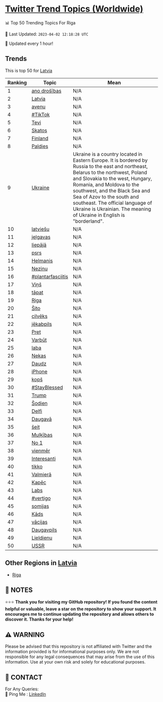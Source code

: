 [Twitter Trend Topics (Worldwide)](https://github.com/ErcinDedeoglu/Twitter-Trend-Topics)
==========


📊 Top 50 Trending Topics For Riga

📆 Last Updated: `2023-04-02 12:18:28 UTC`

🔧 Updated every 1 hour!


## Trends

This is top 50 for [Latvia](</Latvia>)

| Ranking | Topic | Mean |
| ------- | ------------ | ------------ |
| 1 | [ano drošības](http://twitter.com/search?q=ano+dro%c5%a1%c4%abbas) | N/A |
| 2 | [Latvia](http://twitter.com/search?q=Latvia) | N/A |
| 3 | [avenu](http://twitter.com/search?q=avenu) | N/A |
| 4 | [#TikTok](http://twitter.com/search?q=%23TikTok) | N/A |
| 5 | [Tevi](http://twitter.com/search?q=Tevi) | N/A |
| 6 | [Skatos](http://twitter.com/search?q=Skatos) | N/A |
| 7 | [Finland](http://twitter.com/search?q=Finland) | N/A |
| 8 | [Paldies](http://twitter.com/search?q=Paldies) | N/A |
| 9 | [Ukraine](http://twitter.com/search?q=Ukraine) | Ukraine is a country located in Eastern Europe. It is bordered by Russia to the east and northeast, Belarus to the northwest, Poland and Slovakia to the west, Hungary, Romania, and Moldova to the southwest, and the Black Sea and Sea of Azov to the south and southeast. The official language of Ukraine is Ukrainian. The meaning of Ukraine in English is "borderland". |
| 10 | [latviešu](http://twitter.com/search?q=latvie%c5%a1u) | N/A |
| 11 | [jelgavas](http://twitter.com/search?q=jelgavas) | N/A |
| 12 | [liepājā](http://twitter.com/search?q=liep%c4%81j%c4%81) | N/A |
| 13 | [psrs](http://twitter.com/search?q=psrs) | N/A |
| 14 | [Helmanis](http://twitter.com/search?q=Helmanis) | N/A |
| 15 | [Nezinu](http://twitter.com/search?q=Nezinu) | N/A |
| 16 | [#plantarfasciitis](http://twitter.com/search?q=%23plantarfasciitis) | N/A |
| 17 | [Viņš](http://twitter.com/search?q=Vi%c5%86%c5%a1) | N/A |
| 18 | [tāpat](http://twitter.com/search?q=t%c4%81pat) | N/A |
| 19 | [Riga](http://twitter.com/search?q=Riga) | N/A |
| 20 | [Šito](http://twitter.com/search?q=%c5%a0ito) | N/A |
| 21 | [cilvēks](http://twitter.com/search?q=cilv%c4%93ks) | N/A |
| 22 | [jēkabpils](http://twitter.com/search?q=j%c4%93kabpils) | N/A |
| 23 | [Pret](http://twitter.com/search?q=Pret) | N/A |
| 24 | [Varbūt](http://twitter.com/search?q=Varb%c5%abt) | N/A |
| 25 | [laba](http://twitter.com/search?q=laba) | N/A |
| 26 | [Nekas](http://twitter.com/search?q=Nekas) | N/A |
| 27 | [Daudz](http://twitter.com/search?q=Daudz) | N/A |
| 28 | [iPhone](http://twitter.com/search?q=iPhone) | N/A |
| 29 | [kopš](http://twitter.com/search?q=kop%c5%a1) | N/A |
| 30 | [#StayBlessed](http://twitter.com/search?q=%23StayBlessed) | N/A |
| 31 | [Trump](http://twitter.com/search?q=Trump) | N/A |
| 32 | [Šodien](http://twitter.com/search?q=%c5%a0odien) | N/A |
| 33 | [Delfi](http://twitter.com/search?q=Delfi) | N/A |
| 34 | [Daugavā](http://twitter.com/search?q=Daugav%c4%81) | N/A |
| 35 | [šeit](http://twitter.com/search?q=%c5%a1eit) | N/A |
| 36 | [Muļķības](http://twitter.com/search?q=Mu%c4%bc%c4%b7%c4%abbas) | N/A |
| 37 | [No 1](http://twitter.com/search?q=No+1) | N/A |
| 38 | [vienmēr](http://twitter.com/search?q=vienm%c4%93r) | N/A |
| 39 | [Interesanti](http://twitter.com/search?q=Interesanti) | N/A |
| 40 | [tikko](http://twitter.com/search?q=tikko) | N/A |
| 41 | [Valmierā](http://twitter.com/search?q=Valmier%c4%81) | N/A |
| 42 | [Kapēc](http://twitter.com/search?q=Kap%c4%93c) | N/A |
| 43 | [Labs](http://twitter.com/search?q=Labs) | N/A |
| 44 | [#vertigo](http://twitter.com/search?q=%23vertigo) | N/A |
| 45 | [somijas](http://twitter.com/search?q=somijas) | N/A |
| 46 | [Kāds](http://twitter.com/search?q=K%c4%81ds) | N/A |
| 47 | [vācijas](http://twitter.com/search?q=v%c4%81cijas) | N/A |
| 48 | [Daugavpils](http://twitter.com/search?q=Daugavpils) | N/A |
| 49 | [Lieldienu](http://twitter.com/search?q=Lieldienu) | N/A |
| 50 | [USSR](http://twitter.com/search?q=USSR) | N/A |



## Other Regions in [Latvia](</Latvia>)

* [Riga](</Latvia/Riga.md>)



## 📝 NOTES

⭐⭐⭐ **Thank you for visiting my GitHub repository! If you found the content helpful or valuable, leave a star on the repository to show your support. It encourages me to continue updating the repository and allows others to discover it. Thanks for your help!**


## ⚠️ WARNING

Please be advised that this repository is not affiliated with Twitter and the information provided is for informational purposes only. We are not responsible for any legal consequences that may arise from the use of this information. Use at your own risk and solely for educational purposes.


## 📨 CONTACT

 For Any Queries:  
            🏓 Ping Me : [LinkedIn](https://www.linkedin.com/in/ercindedeoglu/)
